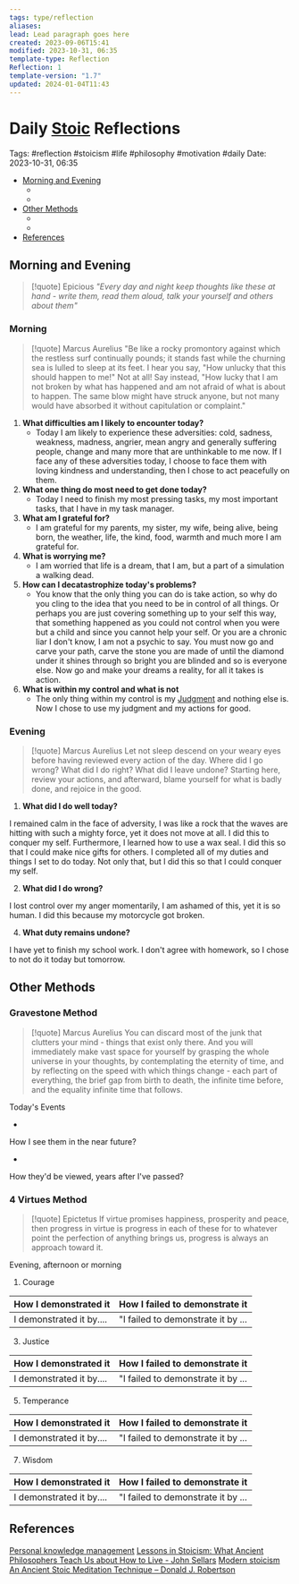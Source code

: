 ```yaml
---
tags: type/reflection
aliases: 
lead: Lead paragraph goes here
created: 2023-09-06T15:41
modified: 2023-10-31, 06:35
template-type: Reflection
Reflection: 1
template-version: "1.7"
updated: 2024-01-04T11:43
---
```



# Daily [Stoic](../SLIP-BOX/Stoicism.md) Reflections

Tags:  #reflection #stoicism #life #philosophy #motivation #daily 
Date: 2023-10-31, 06:35

- [Morning and Evening](#Morning%20and%20Evening)
	- [](#Morning%20and%20Evening#Morning%20and%20Evening#Morning|Morning)
	- [](#Morning%20and%20Evening#Morning%20and%20Evening#Evening|Evening)
- [Other Methods](#Other%20Methods)
	- [](#Other%20Methods#Other%20Methods#Gravestone%20Method|Gravestone%20Method)
	- [](#Other%20Methods#Other%20Methods#4%20Virtues%20Method|4%20Virtues%20Method)
- [References](#References)


## Morning and Evening

> [!quote] Epicious 
> _"Every day and night keep thoughts like these at hand - write them, read them aloud, talk your yourself and others about them"_

### Morning

> [!quote] Marcus Aurelius
> "Be like a rocky promontory against which the restless surf continually pounds; it stands fast while the churning sea is lulled to sleep at its feet. I hear you say, "How unlucky that this should happen to me!" Not at all! Say instead, "How lucky that I am not broken by what has happened and am not afraid of what is about to happen. The same blow might have struck anyone, but not many would have absorbed it without capitulation or complaint."

1. **What difficulties am I likely to encounter today?**
	- Today I am likely to experience these adversities: cold, sadness, weakness,  madness, angrier, mean angry and generally suffering people, change and many more that are unthinkable to me now. If I face any of these adversities today, I choose to face them with loving kindness and understanding, then I chose to act peacefully on them. 
2. **What one thing do most need to get done today?**
	- Today I need to finish my most pressing tasks, my most important tasks, that I have in my task manager. 
1. **What am I grateful for?**
	- I am grateful for my parents, my sister, my wife, being alive, being born, the weather, life, the kind, food, warmth and much more I am grateful for.
2. **What is worrying me?**
	- I am worried that life is a dream, that I am, but a part of a simulation a walking dead. 
3. **How can I decatastrophize today's problems?**
	- You know that the only thing you can do is take action, so why do you cling to the idea that you need to be in control of all things. Or perhaps you are just covering something up to your self this way, that something happened as you could not control when you were but a child and since you cannot help your self. Or you are a chronic liar I don't know, I am not a psychic to say. You must now go and carve your path, carve the stone you are made of until the diamond under it shines through so bright you are blinded and so is everyone else. Now go and make your dreams a reality, for all it takes is action. 
4. **What is within my control and what is not**
	- The only thing within my control is my [Judgment](../SLIP-BOX/Control%20Over%20Judgment.md) and nothing else is. Now I chose to use my judgment and my actions for good.

### Evening

> [!quote] Marcus Aurelius
> Let not sleep descend on your weary eyes before having reviewed every action of the day. Where did I go wrong? What did I do right? What did I leave undone? Starting here, review your actions, and afterward, blame yourself for what is badly done, and rejoice in the good.

1. **What did I do well today?**

I remained calm in the face of adversity, I was like a rock that the waves are hitting with such a mighty force, yet it does not move at all. I did this to conquer my self. Furthermore, I learned how to use a wax seal. I did this so that I could make nice gifts for others. I completed all of my duties and things I set to do today. Not only that, but I did this so that I could conquer my self.

2. **What did I do wrong?**

I lost control over my anger momentarily, I am ashamed of this, yet it is so human. I did this because my motorcycle got broken.

4. **What duty remains undone?**

I have yet to finish my school work. I don't agree with homework, so I chose to not do it today but tomorrow. 

## Other Methods

### Gravestone Method

> [!quote] Marcus Aurelius
> You can discard most of the junk that clutters your mind - things that exist only there. And you will immediately make vast space for yourself by grasping the whole universe in your thoughts, by contemplating the eternity of time, and by reflecting on the speed with which things change - each part of everything, the brief gap from birth to death, the infinite time before, and the equality infinite time that follows. 

Today's Events 

-

How I see them in the near future? 

-

How they'd be viewed, years after I've passed?

### 4 Virtues Method

> [!quote] Epictetus 
> If virtue promises happiness, prosperity and peace, then progress in virtue is progress in each of these for to whatever point the perfection of anything brings us, progress is always an approach toward it.

Evening, afternoon or morning

1. Courage 

| How I demonstrated it  | How I failed to demonstrate it |
| ------------------- | ---------------- |
| I demonstrated it by....                 | "I failed to demonstrate it by ...              |

3. Justice

| How I demonstrated it  | How I failed to demonstrate it |
| ------------------- | ---------------- |
| I demonstrated it by....                 | "I failed to demonstrate it by ...             

5. Temperance

| How I demonstrated it  | How I failed to demonstrate it |
| ------------------- | ---------------- |
| I demonstrated it by....                 | "I failed to demonstrate it by ...             

7. Wisdom

| How I demonstrated it  | How I failed to demonstrate it |
| ------------------- | ---------------- |
| I demonstrated it by....                 | "I failed to demonstrate it by ...             

## References

[Personal knowledge management](Personal%20knowledge%20management.md)
[Lessons in Stoicism: What Ancient Philosophers Teach Us about How to Live - John Sellars](https://books.google.cz/books/about/Lessons_in_Stoicism.html?id=ky84zQEACAAJ&redir_esc=y)
[Modern stoicism](https://modernstoicism.com/)
[An Ancient Stoic Meditation Technique – Donald J. Robertson](https://donaldrobertson.name/2017/03/22/an-ancient-stoic-meditation-technique/)


